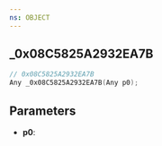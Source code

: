 ```yaml
---
ns: OBJECT
---
```

## _0x08C5825A2932EA7B

```c
// 0x08C5825A2932EA7B
Any _0x08C5825A2932EA7B(Any p0);
```

## Parameters
* **p0**:
